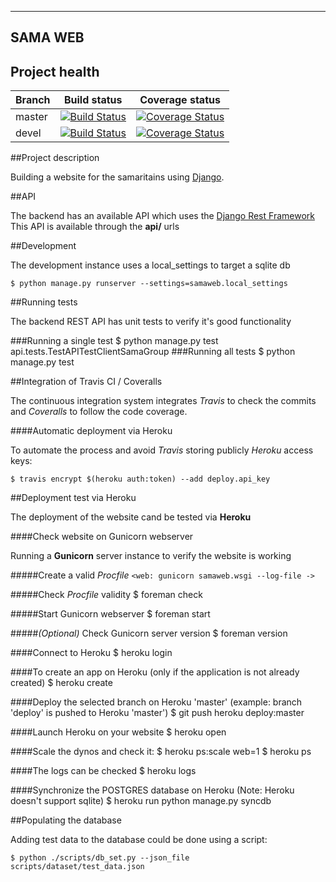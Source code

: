-------------------------
SAMA WEB
-------------------------
## Project health

| Branch        | Build status | Coverage status |
| ------------- | ------------ |-----------------|
| master        | [![Build Status](https://travis-ci.org/neodark/samaweb.svg?branch=master)](https://travis-ci.org/neodark/samaweb?branch=master) | [![Coverage Status](https://coveralls.io/repos/neodark/samaweb/badge.svg?branch=master&service=github)](https://coveralls.io/github/neodark/samaweb?branch=master) |
| devel         |  [![Build Status](https://travis-ci.org/neodark/samaweb.svg?branch=devel)](https://travis-ci.org/neodark/samaweb?branch=devel)  | [![Coverage Status](https://coveralls.io/repos/neodark/samaweb/badge.svg?branch=devel&service=github)](https://coveralls.io/github/neodark/samaweb?branch=devel) |

##Project description

Building a website for the samaritains using [Django](https://www.djangoproject.com/).

##API

The backend has an available API which uses the [Django Rest Framework](http://www.django-rest-framework.org/)
This API is available through the **api/** urls

##Development

The development instance uses a local_settings to target a sqlite db

    $ python manage.py runserver --settings=samaweb.local_settings

##Running tests

The backend REST API has unit tests to verify it's good functionality

###Running a single test
    $ python manage.py test api.tests.TestAPITestClientSamaGroup
###Running all tests
    $ python manage.py test

##Integration of Travis CI / Coveralls

The continuous integration system integrates *Travis* to check the commits and *Coveralls*
to follow the code coverage.

####Automatic deployment via Heroku

To automate the process and avoid *Travis* storing publicly *Heroku* access keys:

    $ travis encrypt $(heroku auth:token) --add deploy.api_key

##Deployment test via Heroku

The deployment of the website cand be tested via **Heroku**

####Check website on Gunicorn webserver

Running a **Gunicorn** server instance to verify the website is working

#####Create a valid *Procfile*
`<web: gunicorn samaweb.wsgi --log-file ->`

#####Check *Procfile* validity
    $ foreman check

#####Start Gunicorn webserver
    $ foreman start

#####*(Optional)* Check Gunicorn server version 
    $ foreman version

####Connect to Heroku
    $ heroku login

####To create an app on Heroku (only if the application is not already created)
    $ heroku create

####Deploy the selected branch on Heroku 'master' (example: branch 'deploy' is pushed to Heroku 'master')
    $ git push heroku deploy:master

####Launch Heroku on your website
    $ heroku open

####Scale the dynos and check it:
    $ heroku ps:scale web=1
    $ heroku ps

####The logs can be checked 
    $ heroku logs

####Synchronize the POSTGRES database on Heroku (Note: Heroku doesn't support sqlite)
    $ heroku run python manage.py syncdb

##Populating the database

Adding test data to the database could be done using a script:

    $ python ./scripts/db_set.py --json_file scripts/dataset/test_data.json
